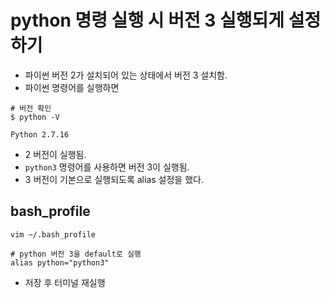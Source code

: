 # python 명령 실행 시 버전 3 실행되게 설정하기
- 파이썬 버전 2가 설치되어 있는 상태에서 버전 3 설치함.
- 파이썬 명령어를 실행하면
```
# 버전 확인
$ python -V

Python 2.7.16
```
- 2 버전이 실행됨.
- `python3` 명령어를 사용하면 버전 3이 실행됨.
- 3 버전이 기본으로 실행되도록 alias 설정을 했다.

## bash_profile
```
vim ~/.bash_profile
```
```
# python 버전 3을 default로 실행
alias python="python3"
```
- 저장 후 터미널 재실행
